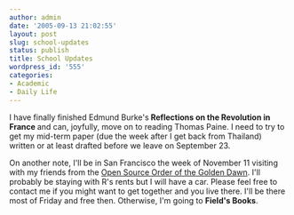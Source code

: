```yaml
---
author: admin
date: '2005-09-13 21:02:55'
layout: post
slug: school-updates
status: publish
title: School Updates
wordpress_id: '555'
categories:
- Academic
- Daily Life
---
```

<p>I have finally finished Edmund Burke's<strong> Reflections on the Revolution in  France </strong>and can, joyfully, move on to reading Thomas Paine. I need to try to  get my mid-term paper (due the week after I get back from Thailand) written or  at least drafted before we leave on September 23.</p> <p>On another note, I'll be in San Francisco the week of November 11 visiting  with my friends from the <a href="http://www.osogd.org/">Open Source Order of the  Golden Dawn</a>. I'll probably be staying with R's rents but I will have a car.  Please feel free to contact me if you might want to get together and you live  there. I'll be there most of Friday and free then. Otherwise, I'm going to <strong> Field's Books</strong>.</p>
